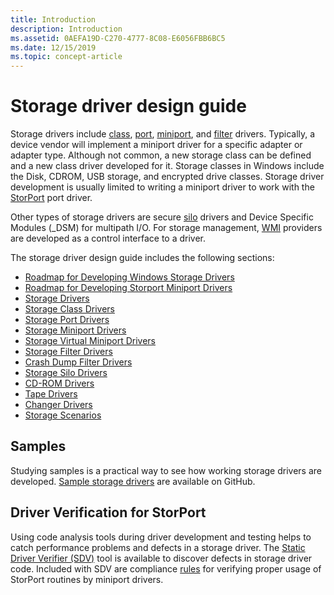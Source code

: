 ```yaml
---
title: Introduction
description: Introduction
ms.assetid: 0AEFA19D-C270-4777-8C08-E6056FBB6BC5
ms.date: 12/15/2019
ms.topic: concept-article
---
```


# Storage driver design guide

Storage drivers include [class](introduction-to-storage-class-drivers.md), [port](storage-port-drivers.md), [miniport](storage-miniport-drivers.md), and [filter](storage-filter-drivers.md) drivers. Typically, a device vendor will implement a miniport driver for a specific adapter or adapter type. Although not common, a new storage class can be defined and a new class driver developed for it. Storage classes in Windows include the Disk, CDROM, USB storage, and encrypted drive classes. Storage driver development is usually limited to writing a miniport driver to work with the [StorPort](storport-driver-overview.md) port driver.

Other types of storage drivers are secure [silo](overview.md) drivers and Device Specific Modules (_DSM) for multipath I/O. For storage management, [WMI](./storage-wmi-classes.md) providers are developed as a control interface to a driver.

The storage driver design guide includes the following sections:

* [Roadmap for Developing Windows Storage Drivers](roadmap-for-developing-storage-drivers.md)
* [Roadmap for Developing Storport Miniport Drivers](roadmap-for-developing-storport-miniport-drivers.md)  
* [Storage Drivers](storage-drivers.md)  
* [Storage Class Drivers](introduction-to-storage-class-drivers.md)  
* [Storage Port Drivers](storage-port-drivers.md)  
* [Storage Miniport Drivers](storage-miniport-drivers.md)  
* [Storage Virtual Miniport Drivers](overview-of-storage-virtual-miniport-drivers.md)  
* [Storage Filter Drivers](storage-filter-drivers.md)  
* [Crash Dump Filter Drivers](crash-dump-filter-drivers.md)  
* [Storage Silo Drivers](overview.md)  
* [CD-ROM Drivers](cd-rom-drivers.md)  
* [Tape Drivers](tape-drivers-overview.md)  
* [Changer Drivers](changer-drivers.md)  
* [Storage Scenarios](offloaded-data-transfer.md)  

## Samples

Studying samples is a practical way to see how working storage drivers are developed. [Sample storage drivers](https://github.com/Microsoft/Windows-driver-samples) are available on GitHub.

## Driver Verification for StorPort

Using code analysis tools during driver development and testing helps to catch performance problems and defects in a storage driver. The [Static Driver Verifier (SDV)](../devtest/static-driver-verifier.md) tool is available to discover defects in storage driver code. Included with SDV are compliance [rules](../devtest/declaring-functions-by-using-function-role-types-for-storport-drivers.md) for verifying proper usage of StorPort routines by miniport drivers.
